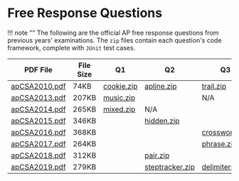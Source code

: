 # Free Response Questions

!!! note ""
    The following are the official AP free response questions from previous
    years' examinations. The `zip` files contain each question's code framework,
    complete with `JUnit` test cases.

PDF File | File Size | Q1 | Q2 | Q3 | Q4
-------- | --------- | -- | -- | -- | --
[apCSA2010.pdf](/csa/pdf/apCSA2010.pdf) | 74KB | [cookie.zip](/csa/zip/cookie.zip) |[apline.zip](/csa/zip/apline.zip) | [trail.zip](/csa/zip/trail.zip) | N/A
[apCSA2013.pdf](/csa/pdf/apCSA2013.pdf) | 207KB | [music.zip](/csa/zip/music.zip)   | | N/A | [sky.zip](/csa/zip/sky.zip)
[apCSA2014.pdf](/csa/pdf/apCSA2014.pdf) | 265KB | [mixed.zip](/csa/zip/mixed.zip)   | N/A |  |
[apCSA2015.pdf](/csa/pdf/apCSA2015.pdf) | 346KB | | [hidden.zip](/csa/zip/hidden.zip) |  |
[apCSA2016.pdf](/csa/pdf/apCSA2016.pdf) | 368KB | | | [crossword.zip](/csa/zip/crossword.zip) | [formatter.zip](/csa/zip/formatter.zip)
[apCSA2017.pdf](/csa/pdf/apCSA2017.pdf) | 264KB | | | [phrase.zip](/csa/zip/phrase.zip) |
[apCSA2018.pdf](/csa/pdf/apCSA2018.pdf) | 312KB | | [pair.zip](/csa/zip/pair.zip) | |  [tester.zip](/csa/zip/tester.zip)
[apCSA2019.pdf](/csa/pdf/apCSA2019.pdf) | 279KB | | [steptracker.zip](/csa/zip/steptracker.zip) | [delimiters.zip](/csa/zip/delimiters.zip) | 

